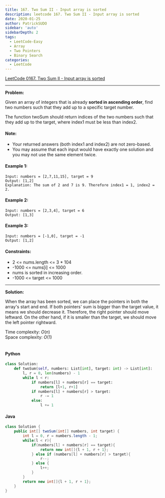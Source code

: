 ```yaml
---
title: 167. Two Sum II - Input array is sorted
description: leetcode 167. Two Sum II - Input array is sorted
date: 2020-01-25
author: PatrickSUDO
sidebar: 'auto'
sidebarDepth: 2
tags: 
  - LeetCode-Easy
  - Array 
  - Two Pointers
  - Binary Search
categories:
  - LeetCode
---
```

[LeetCode 0167. Two Sum II - Input array is sorted](https://leetcode.com/problems/valid-anagram/)

---
**Problem:** <br/>

Given an array of integers that is already **sorted in ascending order**, find two numbers such that they add up to a specific target number.

The function twoSum should return indices of the two numbers such that they add up to the target, where index1 must be less than index2.

#### Note:

- Your returned answers (both index1 and index2) are not zero-based.
- You may assume that each input would have exactly one solution and you may not use the same element twice.


#### Example 1:

    Input: numbers = [2,7,11,15], target = 9
    Output: [1,2]
    Explanation: The sum of 2 and 7 is 9. Therefore index1 = 1, index2 = 2.

#### Example 2:

    Input: numbers = [2,3,4], target = 6
    Output: [1,3]

#### Example 3:

    Input: numbers = [-1,0], target = -1
    Output: [1,2]

#### Constraints:

- 2 <= nums.length <= 3 * 104
- -1000 <= nums[i] <= 1000
- nums is sorted in increasing order.
- -1000 <= target <= 1000

---
**Solution:** <br/>

When the array has been sorted, we can place the pointers in both the array's start and end. If both pointers' sum is bigger than the target value, it means we should decrease it.  Therefore, the right pointer should move leftward. On the other hand, if it is smaller than the target, we should move the left pointer rightward.

Time complexity: $O(n)$</br>
Space complexity: $O(1)$ 
</br>
</br>

#### Python
```python
class Solution:
    def twoSum(self, numbers: List[int], target: int) -> List[int]:
        l, r = 0, len(numbers) - 1
        while l < r:
            if numbers[l] + numbers[r] == target:
                return [l+1, r+1]
            if numbers[l] + numbers[r] > target:
                r -= 1
            else:
                l += 1
```


#### Java
```java
class Solution {
    public int[] twoSum(int[] numbers, int target) {
        int l = 0, r = numbers.length - 1;
        while(l < r){
            if(numbers[l] + numbers[r] == target){
                return new int[]{l + 1, r + 1};
            } else if (numbers[l] + numbers[r] > target){
                r--;
            } else {
                l++;
            }
        }     
        return new int[]{l + 1, r + 1};
    }
}
```

<Disqus shortname="patricksudo" />
